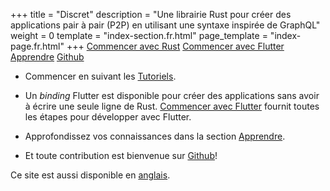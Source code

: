+++
title = "Discret"
description = "Une librairie Rust pour créer des applications pair à pair (P2P) en utilisant une syntaxe inspirée de GraphQL"
weight = 0
template = "index-section.fr.html"
page_template = "index-page.fr.html"
+++
[Commencer avec Rust](@/tutorial/rust/_index.fr.md) [Commencer avec Flutter](@/tutorial/flutter/_index.fr.md) [Apprendre](@/learn/_index.fr.md) [Github](https://github.com/discretlib/discret)

- Commencer en suivant les [Tutoriels](@/tutorial/_index.fr.md).

- Un *binding* Flutter est disponible pour créer des applications sans avoir à écrire une seule ligne de Rust. [Commencer avec Flutter](@/tutorial/flutter/_index.fr.md) fournit toutes les étapes pour développer avec Flutter. 

- Approfondissez vos connaissances dans la section [Apprendre](@/learn/_index.fr.md).

- Et toute contribution est bienvenue sur [Github](https://github.com/discretlib/discret)!

Ce site est aussi disponible en [anglais](../).
